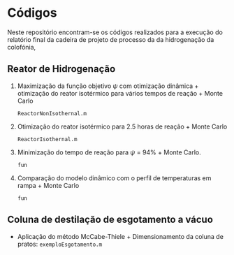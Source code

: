 # Códigos

Neste repositório encontram-se os códigos realizados para a execução do relatório final da cadeira de projeto de processo da da hidrogenação da colofónia,


## Reator de Hidrogenação

1. Maximização da função objetivo $\psi$ com otimização dinâmica + otimização do reator isotérmico para vários tempos de reação + Monte Carlo

    ``ReactorNonIsothernal.m``

2. Otimização do reator isotérmico para 2.5 horas de reação + Monte Carlo

    ``ReactorIsothernal.m``

3. Minimização do tempo de reação para $\psi$ = 94\% + Monte Carlo.

    ``fun``

4. Comparação do modelo dinâmico com o perfil de temperaturas em rampa + Monte Carlo

    ``fun``




## Coluna de destilação de esgotamento a vácuo

+ Aplicação do método McCabe-Thiele + Dimensionamento da coluna de pratos: ``exemploEsgotamento.m``


